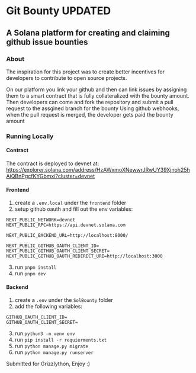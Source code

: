 # Git Bounty UPDATED

## A Solana platform for creating and claiming github issue bounties

### About

The inspiration for this project was to create better incentives for developers to contribute to open source projects.

On our platform you link your github and then can link issues by assigning them to a smart contract that is fully collateralized with the bounty amount.
Then developers can come and fork the repository and submit a pull request to the assgined branch for the bounty
Using github webhooks, when the pull request is merged, the developer gets paid the bounty amount

### Running Locally

#### Contract
The contract is deployed to devnet at: https://explorer.solana.com/address/HzAWxmoXNewwrJRwUY39Xjnoh25hAiQBnPgcfKYGbmxi?cluster=devnet

#### Frontend
1. create a `.env.local` under the `frontend` folder
2. setup github oauth and fill out the env variables:
```
NEXT_PUBLIC_NETWORK=devnet
NEXT_PUBLIC_RPC=https://api.devnet.solana.com

NEXT_PUBLIC_BACKEND_URL=http://localhost:8000/

NEXT_PUBLIC_GITHUB_OAUTH_CLIENT_ID=
NEXT_PUBLIC_GITHUB_OAUTH_CLIENT_SECRET=
NEXT_PUBLIC_GITHUB_OAUTH_REDIRECT_URI=http://localhost:3000
```
3. run `pnpm install`
4. run `pnpm dev`

#### Backend
1. create a `.env` under the `SolBounty` folder
2. add the following variables:
```
GITHUB_OAUTH_CLIENT_ID=
GITHUB_OAUTH_CLIENT_SECRET=
```
3. run `python3 -m venv env`
4. run `pip install -r requierments.txt`
5. run `python manage.py migrate`
6. run `python manage.py runserver`

Submitted for Grizzlython, Enjoy :)
